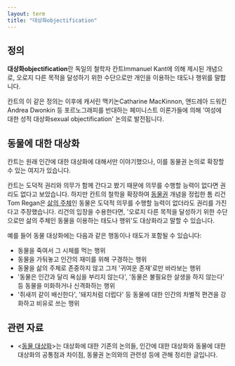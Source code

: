 ```yaml
---
layout: term
title: "대상화objectification"
---
```

## 정의

**대상화objectification**란 독일의 철학자 칸트Immanuel Kant에 의해 제시된
개념으로, 오로지 다른 목적을 달성하기 위한 수단으로만 개인을 이용하는 태도나
행위를 말합니다.

칸트의 이 같은 정의는 이후에 캐서린 맥키논Catharine MacKinnon, 앤드레아
드워킨Andrea Dwonkin 등 포르노그래피를 반대하는 페미니스트 이론가들에 의해
'여성에 대한 성적 대상화sexual objectification' 논의로 발전됩니다.

## 동물에 대한 대상화

칸트는 원래 인간에 대한 대상화에 대해서만 이야기했으나, 이를 동물권 논의로
확장할 수 있는 여지가 있습니다.

칸트는 도덕적 권리와 의무가 함께 간다고 봤기 때문에 의무를 수행할 능력이
없다면 권리도 없다고 보았습니다. 하지만 칸트의 철학을 확장하여
[동물권](/terms/rights-view.html) 개념을 정립한 톰 리건Tom Regan은 [삶의
주체](/terms/subject-of-a-life.html)인 동물은 도덕적 의무를 수행할 능력이
없더라도 권리를 가진다고 주장했습니다. 리건의 입장을 수용한다면, '오로지
다른 목적을 달성하기 위한 수단으로만 삶의 주체인 동물을 이용하는 태도나
행위'도 대상화라고 말할 수 있습니다.

예를 들어 동물 대상화에는 다음과 같은 행동이나 태도가 포함될 수 있습니다:

* 동물을 죽여서 그 시체를 먹는 행위
* 동물을 가둬놓고 인간의 재미를 위해 구경하는 행위
* 동물을 삶의 주체로 존중하지 않고 그저 '귀여운 존재'로만 바라보는 행위
* '동물은 인간과 달리 욕심을 부리지 않는다', '동물은 불필요한 살생을 하지
  않는다' 등 동물을 미화하거나 신격화하는 행위
* '쥐새끼 같이 배신한다', '돼지처럼 더럽다' 등 동물에 대한 인간의 차별적
  편견을 강화하고 비유로 쓰는 행위

## 관련 자료

* \<[동물 대상화](/2019/09/14/animal-objectification.html)\>는 대상화에 대한
  기존의 논의들, 인간에 대한 대상화와 동물에 대한 대상화의 공통점과 차이점,
  동물권 논의와의 관련성 등에 관해 정리한 글입니다.
